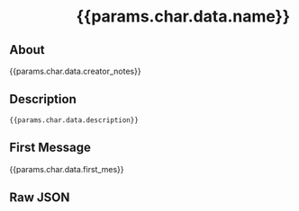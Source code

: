 <script setup>
  import { VPTeamMembers } from 'vitepress/theme'
  import { useData } from 'vitepress'

  const { params } = useData()
</script>

# <img :src="params.char.data.avatar" style="display: inline-block; vertical-align: middle; margin-right: 1rem" width="96" /> {{params.char.data.name}} <Badge type="info" style="vertical-align: text-top" :text="params.char.data.character_version" />

## About

{{params.char.data.creator_notes}}

## Description

```json-vue
{{params.char.data.description}}
```

## First Message

{{params.char.data.first_mes}}

## Raw JSON

<template v-for="(value, key) in params.variants">

::: details {{key}}.json

{{value.data.creator_notes}}

```json-vue
{{value}}
```

:::

</template>
